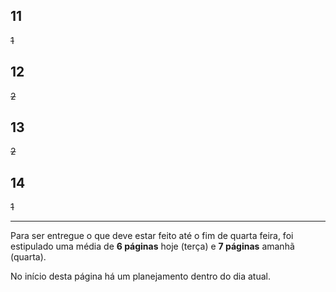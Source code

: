 ## 11
<s>1</s>
## 12
<s>2</s>
## 13
<s>2</s>
## 14
<s>1</s>

---
Para ser entregue o que deve estar feito até o fim de quarta feira, foi estipulado uma média de **6 páginas** hoje (terça) e **7 páginas** amanhã (quarta). 

No início desta página há um planejamento dentro do dia atual.